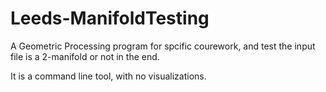 # Leeds-ManifoldTesting

A Geometric Processing program for spcific courework, and test the input file is a 2-manifold or not in the end.

It is a command line tool, with no visualizations.